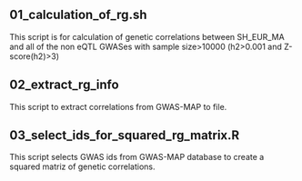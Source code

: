 ## 01_calculation_of_rg.sh
This script is for calculation of genetic correlations between SH_EUR_MA and all of the non eQTL GWASes with sample size>10000 (h2>0.001 and Z-score(h2)>3)

## 02_extract_rg_info
This script to extract correlations from GWAS-MAP to file.

## 03_select_ids_for_squared_rg_matrix.R
This script selects GWAS ids from GWAS-MAP database to create a squared matriz of genetic correlations.


